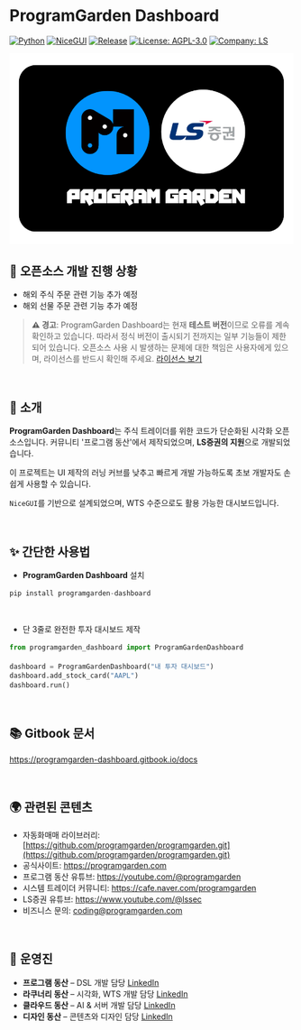 # ProgramGarden Dashboard

[![Python](https://img.shields.io/badge/python-3.9+-blue.svg)](https://www.python.org/downloads/)
[![NiceGUI](https://img.shields.io/badge/NiceGUI-2.24+-purple.svg)](https://nicegui.io/)
[![Release](https://img.shields.io/github/v/tag/programgarden/programgarden_dashboard?label=release&sort=semver&logo=github)](https://github.com/programgarden/programgarden_dashboard/releases)
[![License: AGPL-3.0](https://img.shields.io/badge/License-AGPL_3.0-blue.svg)](./LICENSE)
[![Company: LS](https://img.shields.io/badge/지원되는_증권사-LS증권-008FC7.svg)]()

![programgarden 그리고 ls](docs/images/programgarden_ls.png)

## 👏 오픈소스 개발 진행 상황
- 해외 주식 주문 관련 기능 추가 예정
- 해외 선물 주문 관련 기능 추가 예정

> **⚠️ 경고**: ProgramGarden Dashboard는 현재 **테스트 버전**이므로 오류를 계속 확인하고 있습니다. 따라서 정식 버전이 출시되기 전까지는 일부 기능들이 제한되어 있습니다. 오픈소스 사용 시 발생하는 문제에 대한 책임은 사용자에게 있으며, 라이선스를 반드시 확인해 주세요. [라이선스 보기](./LICENSE)

<br>

## 📌 소개
**ProgramGarden Dashboard**는 주식 트레이더를 위한 코드가 단순화된 시각화 오픈소스입니다.
커뮤니티 '프로그램 동산'에서 제작되었으며, **LS증권의 지원**으로 개발되었습니다.

이 프로젝트는 UI 제작의 러닝 커브를 낮추고 빠르게 개발 가능하도록 초보 개발자도 손쉽게 사용할 수 있습니다.

`NiceGUI`를 기반으로 설계되었으며, WTS 수준으로도 활용 가능한 대시보드입니다.

<br>

## ✨ 간단한 사용법

- **ProgramGarden Dashboard** 설치
```python
pip install programgarden-dashboard
```

<br>

- 단 3줄로 완전한 투자 대시보드 제작

```python
from programgarden_dashboard import ProgramGardenDashboard

dashboard = ProgramGardenDashboard("내 투자 대시보드")
dashboard.add_stock_card("AAPL")
dashboard.run()
```

<br>

## 📚 Gitbook 문서

https://programgarden-dashboard.gitbook.io/docs

<br>

## 🌍 관련된 콘텐츠

- 자동화매매 라이브러리: [https://github.com/programgarden/programgarden.git](https://github.com/programgarden/programgarden.git)
- 공식사이트: https://programgarden.com
- 프로그램 동산 유튜브: https://youtube.com/@programgarden
- 시스템 트레이더 커뮤니티: https://cafe.naver.com/programgarden
- LS증권 유튜브: https://www.youtube.com/@lssec
- 비즈니스 문의: coding@programgarden.com

<br>

## 👥 운영진

* **프로그램 동산** – DSL 개발 담당 [LinkedIn](https://www.linkedin.com/in/masterjyj/)
* **라쿠너리 동산** – 시각화, WTS 개발 담당 [LinkedIn](https://www.linkedin.com/in/rakunary)
* **클라우드 동산** – AI & 서버 개발 담당 [LinkedIn](https://www.linkedin.com/in/philip-sung-jae-cho/)
* **디자인 동산** – 콘텐츠와 디자인 담당 [LinkedIn](https://www.linkedin.com/in/jina-jang-4561b717a/)